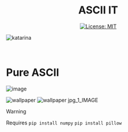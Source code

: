 <div align="center">
  
# ASCII IT
[![License: MIT](https://img.shields.io/badge/License-MIT-yellow.svg)](https://opensource.org/licenses/MIT)

</div>

![katarina](https://github.com/user-attachments/assets/bc8193c6-0dd9-48aa-adf5-871337021cc2)

<br>

# Pure ASCII
![image](https://github.com/user-attachments/assets/6bc17c5c-3dcc-44d4-8625-0ca278a5dede)


![wallpaper](https://github.com/user-attachments/assets/658a14f2-feb5-44cc-b6ae-44287e3e23b5)
![wallpaper jpg_1_IMAGE](https://github.com/user-attachments/assets/fffe4a4e-fb58-49e2-8061-33d2e9299831)


> [!WARNING]  
> Requires `pip install numpy` `pip install pillow`
